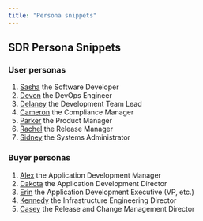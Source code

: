 ```yaml
---
title: "Persona snippets"
---
```


## SDR Persona Snippets

### User personas

1. [Sasha](/handbook/marketing/brand-and-product-marketing/product-and-solution-marketing/persona-snippets/user-personas/sasha) the Software Developer
1. [Devon](/handbook/marketing/brand-and-product-marketing/product-and-solution-marketing/persona-snippets/user-personas/devon) the DevOps Engineer
1. [Delaney](/handbook/marketing/brand-and-product-marketing/product-and-solution-marketing/persona-snippets/user-personas/delaney) the Development Team Lead
1. [Cameron](/handbook/marketing/brand-and-product-marketing/product-and-solution-marketing/persona-snippets/user-personas/cameron) the Compliance Manager
1. [Parker](/handbook/marketing/brand-and-product-marketing/product-and-solution-marketing/persona-snippets/user-personas/parker) the Product Manager
1. [Rachel](/handbook/marketing/brand-and-product-marketing/product-and-solution-marketing/persona-snippets/user-personas/rachel) the Release Manager
1. [Sidney](/handbook/marketing/brand-and-product-marketing/product-and-solution-marketing/persona-snippets/user-personas/sidney) the Systems Administrator

### Buyer personas

1. [Alex](/handbook/marketing/brand-and-product-marketing/product-and-solution-marketing/persona-snippets/buyer-personas/alex) the Application Development Manager
1. [Dakota](/handbook/marketing/brand-and-product-marketing/product-and-solution-marketing/persona-snippets/buyer-personas/dakota) the Application Development Director
1. [Erin](/handbook/marketing/brand-and-product-marketing/product-and-solution-marketing/persona-snippets/buyer-personas/erin) the Application Development Executive (VP, etc.)
1. [Kennedy](/handbook/marketing/brand-and-product-marketing/product-and-solution-marketing/persona-snippets/buyer-personas/kennedy) the Infrastructure Engineering Director
1. [Casey](/handbook/marketing/brand-and-product-marketing/product-and-solution-marketing/persona-snippets/buyer-personas/casey) the Release and Change Management Director
